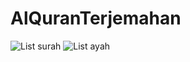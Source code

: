# AlQuranTerjemahan
![List surah](https://github.com/silencebeat/AlQuranTerjemahan/blob/master/Screenshot_20180204-143933.jpg)
![List ayah](https://github.com/silencebeat/AlQuranTerjemahan/blob/master/Screenshot_20180204-143941.jpg)
